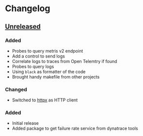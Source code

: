 # Changelog

## [Unreleased][]

[Unreleased]: https://github.com/chaostoolkit/chaostoolkit-dynatrace/compare/0.1.0...HEAD

### Added

* Probes to query metris v2 endpoint
* Add a control to send logs
* Correlate logs to traces from Open Telemtry if found
* Probes to query logs
* Using `black` as formatter of the code
* Brought handy makefile from other projects

### Changed

* Switched to [httpx][] as HTTP client

[httpx]: https://www.python-httpx.org/

### Added

-   Initial release
-   Added package to get failure rate service from dynatrace tools
